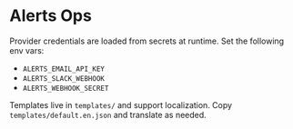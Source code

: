 # Alerts Ops

Provider credentials are loaded from secrets at runtime. Set the following env vars:

- `ALERTS_EMAIL_API_KEY`
- `ALERTS_SLACK_WEBHOOK`
- `ALERTS_WEBHOOK_SECRET`

Templates live in `templates/` and support localization. Copy `templates/default.en.json` and translate as needed.
